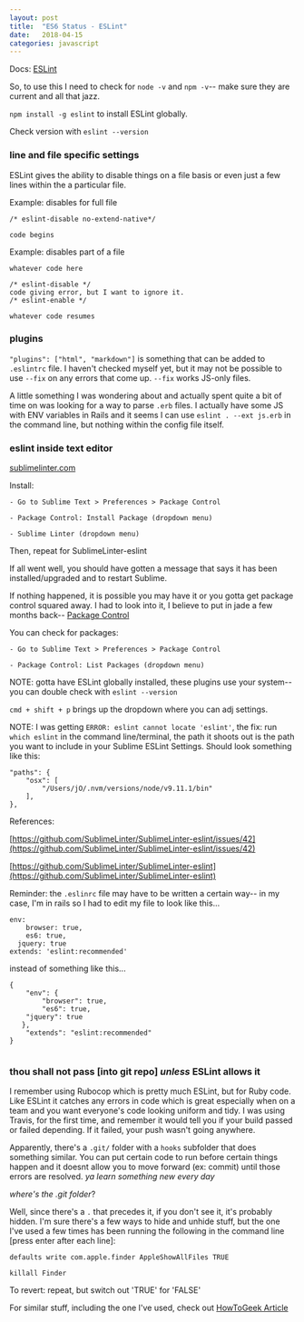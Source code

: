 ```yaml
---
layout: post
title:  "ES6 Status - ESLint"
date:   2018-04-15
categories: javascript
---
```


Docs: [ESLint](https://eslint.org/)

So, to use this I need to check for `node -v` and `npm -v`-- make sure they are current and all that jazz.

`npm install -g eslint` to install ESLint globally. 

Check version with `eslint --version`

### line and file specific settings

ESLint gives the ability to disable things on a file basis or even just a few lines within the a particular file.

Example: disables for full file
```
/* eslint-disable no-extend-native*/ 

code begins

```


Example: disables part of a file
```
whatever code here

/* eslint-disable */ 
code giving error, but I want to ignore it.
/* eslint-enable */ 

whatever code resumes
```

### plugins

`"plugins": ["html", "markdown"]` is something that can be added to `.eslintrc` file. I haven't checked myself yet, but it may not be possible to use `--fix` on any errors that come up. `--fix` works JS-only files.

A little something I was wondering about and actually spent quite a bit of time on was looking for a way to parse `.erb` files. I actually have some JS with ENV variables in Rails and it seems I can use `eslint . --ext js.erb` in the command line, but nothing within the config file itself.

### eslint inside text editor

[sublimelinter.com](http://www.sublimelinter.com/en/stable/)

Install:

	- Go to Sublime Text > Preferences > Package Control

	- Package Control: Install Package (dropdown menu)

	- Sublime Linter (dropdown menu)

Then, repeat for SublimeLinter-eslint

If all went well, you should have gotten a message that says it has been installed/upgraded and to restart Sublime.

If nothing happened, it is possible you may have it or you gotta get package control squared away. I had to look into it, I believe to put in jade a few months back-- [Package Control](https://packagecontrol.io/)

You can check for packages:
	
	- Go to Sublime Text > Preferences > Package Control

	- Package Control: List Packages (dropdown menu)

NOTE: gotta have ESLint globally installed, these plugins use your system-- you can double check with `eslint --version`

`cmd + shift + p` brings up the dropdown where you can adj settings.

NOTE: I was getting `ERROR: eslint cannot locate 'eslint'`, the fix: run `which eslint` in the command line/terminal, the path it shoots out is the path you want to include in your Sublime ESLint Settings. Should look something like this:
```
"paths": {
	"osx": [
		"/Users/jO/.nvm/versions/node/v9.11.1/bin"
	],
},

```

References:

[https://github.com/SublimeLinter/SublimeLinter-eslint/issues/42](https://github.com/SublimeLinter/SublimeLinter-eslint/issues/42)

[https://github.com/SublimeLinter/SublimeLinter-eslint](https://github.com/SublimeLinter/SublimeLinter-eslint)

Reminder: the `.eslinrc` file may have to be written a certain way-- in my case, I'm in rails so I had to edit my file to look like this...
```
env:
	browser: true,
	es6: true,
  jquery: true
extends: 'eslint:recommended'

```

instead of something like this...
```
{
	"env": {
		"browser": true,
		"es6": true,
    "jquery": true
   },
	"extends": "eslint:recommended"
}
	
```

### thou shall not pass [into git repo] *unless* ESLint allows it

I remember using Rubocop which is pretty much ESLint, but for Ruby code. Like ESLint it catches any errors in code which is great especially when on a team and you want everyone's code looking uniform and tidy. I was using Travis, for the first time, and remember it would tell you if your build passed or failed depending. If it failed, your push wasn't going anywhere. 

Apparently, there's a `.git/` folder with a `hooks` subfolder that does something similar. You can put certain code to run before certain things happen and it doesnt allow you to move forward (ex: commit) until those errors are resolved. *ya learn something new every day*

*where's the .git folder*?

Well, since there's a `.` that precedes it, if you don't see it, it's probably hidden. I'm sure there's a few ways to hide and unhide stuff, but the one I've used a few times has been running the following in the command line [press enter after each line]:

```
defaults write com.apple.finder AppleShowAllFiles TRUE

killall Finder

```

To revert: repeat, but switch out 'TRUE' for 'FALSE'

For similar stuff, including the one I've used, check out [HowToGeek Article](https://www.howtogeek.com/211496/how-to-hide-files-and-view-hidden-files-on-mac-os-x/)

